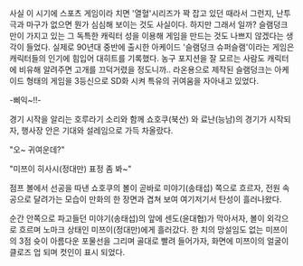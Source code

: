 사실 이 시기에 스포츠 게임이라 치면 '열혈'시리즈가 꽉 잡고 있던 때라서 그런지, 난투극과 마구가 없으면 뭔가 심심해 보이는 것도 사실이다.
하지만 그래서 일까?
슬램덩크만이 가지고 있는 그 독특한 캐릭터 성을 이용해 게임을 만드는 것도 나쁘지 않겠다는 생각이 들었다.
실제로 90년대 중반에 출시한 아케이드 '슬램덩크 슈퍼슬램'이라는 게임은 캐릭터들의 인기에 힘입어 대히트를 기록했다.
농구 포지션을 잘 모르는 사람도 캐릭터에 비유해 알려주면 고개를 끄덕거렸을 정도니까..
라온용으로 제작된 슬램덩크는 아케이드 형태의 게임을 3등신으로 SD화 시켜 특유의 귀여움을 자아내고 있었다.

-삐익~!!- 

경기 시작을 알리는 호루라기 소리와 함께 쇼호쿠(북산) 와 료난(능남)의 경기가 시작되자, 행사장 안은 기대와 설레임으로 가득 차올랐다.

"오~ 귀여운데?" 

"미쯔이 히사시(정대만) 표정 좀 봐~" 

점프 볼에서 선공을 따낸 쇼호쿠의 볼이 곧바로 미야기(송태섭) 쪽으로 흐르자, 전원 속공으로 달려가는 모습이 만화의 한 장면과 겹쳐 보여 여기저기서 탄성이 흘러나왔다.

순간 안쪽으로 파고들던 미야기(송태섭)의 앞에 센도(윤대협)가 막아서자, 볼이 외각으로 흐르며 노마크 상태인 미쯔이(정대만)에게 흘러갔다.
한 치의 망설임도 없는 미쯔이의 3점 슛이 아름다운 포물선을 그리며 골대로 빨려 들어가자, 화면에 미쯔이의 얼굴이 클로즈 업 되며 컷인이 표시 되었다.